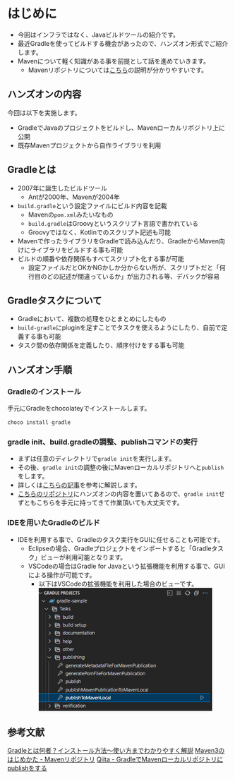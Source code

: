 # はじめに

- 今回はインフラではなく、Javaビルドツールの紹介です。
- 最近Gradleを使ってビルドする機会があったので、ハンズオン形式でご紹介します。
- Mavenについて軽く知識がある事を前提として話を進めていきます。
  - Mavenリポジトリについては[こちら](https://maven3.kengo-toda.jp/primer/maven-repository)の説明が分かりやすいです。

## ハンズオンの内容

今回は以下を実施します。

- GradleでJavaのプロジェクトをビルドし、Mavenローカルリポジトリ上に公開
- 既存Mavenプロジェクトから自作ライブラリを利用

## Gradleとは

- 2007年に誕生したビルドツール
  - Antが2000年、Mavenが2004年
- `build.gradle`という設定ファイルにビルド内容を記載
  - Mavenの`pom.xml`みたいなもの
  - `build.gradle`はGroovyというスクリプト言語で書かれている
  - Groovyではなく、Kotlinでのスクリプト記述も可能
- Mavenで作ったライブラリをGradleで読み込んだり、GradleからMaven向けにライブラリをビルドする事も可能
- ビルドの順番や依存関係もすべてスクリプト化する事が可能
  - 設定ファイルだとOKかNGかしか分からない所が、スクリプトだと「何行目のどの記述が間違っているか」が出力される等、デバックが容易

## Gradleタスクについて

- Gradleにおいて、複数の処理をひとまとめにしたもの
- `build-gradle`にpluginを足すことでタスクを使えるようにしたり、自前で定義する事も可能
- タスク間の依存関係を定義したり、順序付けをする事も可能

## ハンズオン手順

### Gradleのインストール

手元にGradleをchocolateyでインストールします。

```powershell
choco install gradle
```

### gradle init、build.gradleの調整、publishコマンドの実行

- まずは任意のディレクトリで`gradle init`を実行します。
- その後、`gradle init`の調整の後にMavenローカルリポジトリへと`publish`をします。
- 詳しくは[こちらの記事](https://qiita.com/yoyoyo_pg/items/61ea8dc2e4e434f53f99)を参考に解説します。
- [こちらのリポジトリ](https://github.com/yoyoyo-pg/gradle-sample#gradle-sample)にハンズオンの内容を置いてあるので、`gradle init`せずともこちらを手元に持ってきて作業頂いても大丈夫です。

### IDEを用いたGradleのビルド

- IDEを利用する事で、Gradleのタスク実行をGUIに任せることも可能です。
  - Eclipseの場合、Gradleプロジェクトをインポートすると「Gradleタスク」ビューが利用可能となります。
  - VSCodeの場合はGradle for Javaという拡張機能を利用する事で、GUIによる操作が可能です。
    - 以下はVSCodeの拡張機能を利用した場合のビューです。
     ![vscode-gradle](imgs/vscode-gradle.png)

## 参考文献

[Gradleとは何者？インストール方法〜使い方までわかりやすく解説](https://camp.trainocate.co.jp/magazine/about-gradle/)
[Maven3のはじめかた - Mavenリポジトリ](https://maven3.kengo-toda.jp/primer/maven-repository)
[Qiita - GradleでMavenローカルリポジトリにpublishをする](https://qiita.com/yoyoyo_pg/items/61ea8dc2e4e434f53f99)
